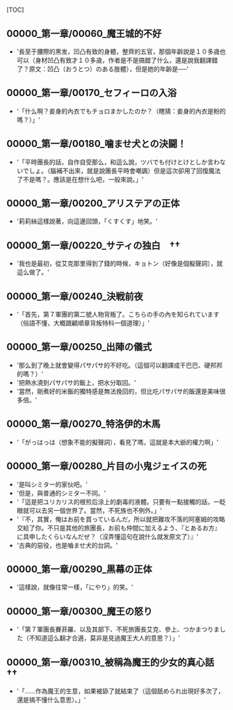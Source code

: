 # 

[TOC]

## 00000_第一章/00060_魔王城的不好

- '長至于腰際的黑发，凹凸有致的身體，整齊的五官，那個年齡說是１０多歳也可以（身材凹凸有致才１０多歳，作者是不是搞錯了什么，還是說我翻譯錯了？原文：凹凸（おうとつ）のある肢體），但是她的年齡是──'


## 00000_第一章/00170_セフィーロの入浴

- '「什么啊？妾身的內衣でもチョロまかしたのか？（瞎猜：妾身的內衣是粉的嗎？）」'


## 00000_第一章/00180_噛ませ犬との決闘！

- '「平時團長的話，自作自受那么，和這么說，ツバでも付けとけとしか言わないでしょ。（腦補不出來，就是說團長平時會嘲諷）但是這次卻用了回復魔法了不是嗎？。應該是在想什么吧，一般來說。」'


## 00000_第一章/00200_アリステアの正体

- '莉莉絲這樣說著，向這邊回頭，「くすくす」地笑。'


## 00000_第一章/00220_サティの独白　††

- '我也是最初，從艾克那里得到了錢的時候，キョトン（好像是個擬聲詞），就這么做了。'


## 00000_第一章/00240_決戦前夜

- '「首先，第７軍團的第二號人物背叛了。こちらの手の內を知られています（俗語不懂，大概跟顧順章背叛特科一個道理）」'


## 00000_第一章/00250_出陣の儀式

- '那么到了晚上就會變得パサパサ的不好吃。（這個可以翻譯成干巴巴、硬邦邦的嗎？）'
- '把熱水澆到パサパサ的飯上，把水分取回。'
- '當然，剛煮好的米飯的獨特感是無法挽回的，但比吃パサパサ的飯還是美味很多倍。'


## 00000_第一章/00270_特洛伊的木馬

- '「がっはっは（想象不能的擬聲詞），看見了嗎，這就是本大爺的權力啊」'


## 00000_第一章/00280_片目の小鬼ジェイスの死

- '是叫シミター的家伙吧。'
- '但是，與普通的シミター不同。'
- '「這是把ユリカリス的根煎后涂上的劇毒的液體。只要有一點接觸的話，一眨眼就可以去另一個世界了。當然，不死族也不例外。」'
- '『不，其實，俺はお前を買っているんだ，所以就把難攻不落的阿塞姆的攻略交給了你。不只是其他的旅團長，お前も仲間に加えるよう、『とあるお方』に具申したくらいなんだぜ？（沒弄懂這句在說什么就发原文了）』'
- '古典的惡役，也是嚙ませ犬的台詞。'


## 00000_第一章/00290_黒幕の正体

- '這樣說，就像往常一樣，「にやり」的笑。'


## 00000_第一章/00300_魔王の怒り

- '「第７軍團長賽菲羅、以及其部下、不死旅團長艾克、參上、つかまつりました（不知道這么翻才合適，莫非是見過魔王大人的意思？）」'


## 00000_第一章/00310_被稱為魔王的少女的真心話　††

- '「……作為魔王的生意，如果被舔了就結束了（這個舐められ出現好多次了，還是搞不懂什么意思）。」'
